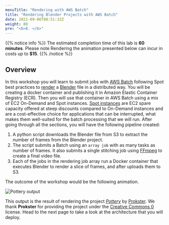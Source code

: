 ```yaml
---
menuTitle: "Rendering with AWS Batch"
title: "Rendering Blender Projects with AWS Batch"
date: 2021-09-06T08:51:33Z
weight: 80
pre: "<b>8. </b>"
---
```


{{% notice info %}}
The estimated completion time of this lab is **60 minutes**. Please note Rendering the animation presented below can incur in costs up to **$15**.
{{% /notice %}}
## Overview

In this workshop you will learn to submit jobs with [AWS Batch](https://aws.amazon.com/batch/) following Spot best practices to [render](https://en.wikipedia.org/wiki/Rendering_(computer_graphics)) a [Blender](https://www.blender.org/) file in a distributed way. You will be creating a docker container and publishing it in Amazon Elastic Container Registry (ECR). Then you will use that container in AWS Batch using a mix of EC2 On-Demand and Spot instances. [Spot instances](https://docs.aws.amazon.com/AWSEC2/latest/UserGuide/using-spot-instances.html) are EC2 spare capacity offered at steep discounts compared to On-Demand instances and are a cost-effective choice for applications that can be interrupted, what makes them well-suited for the batch processing that we will run. After going through all the sections, you will have the following pipeline created:

1. A python script downloads the Blender file from S3 to extract the number of frames from the Blender project. 
2. The script submits a Batch using an `array job` with as many tasks as number of frames. It also submits a single stitching job using [FFmpeg](https://ffmpeg.org/) to create a final video file.
3. Each of the jobs in the rendering job array run a Docker container that executes Blender to render a slice of frames, and after uploads them to S3.

The outcome of the workshop would be the following animation.

![Pottery output](/images/rendering-with-batch/animation_example.gif)

This output is the result of rendering the project *[Pottery](https://blendswap.com/blend/28661)* by [Prokster](https://blendswap.com/profile/1012752). We thank **Prokster** for providing the project under the [Creative Commons 0](https://creativecommons.org/share-your-work/public-domain/cc0/) license. Head to the next page to take a look at the architecture that you will deploy.
